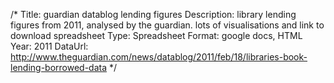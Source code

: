 /*
Title: guardian datablog lending figures
Description: library lending figures from 2011, analysed by the guardian.  lots of visualisations and link to download spreadsheet
Type: Spreadsheet
Format: google docs, HTML
Year: 2011
DataUrl: http://www.theguardian.com/news/datablog/2011/feb/18/libraries-book-lending-borrowed-data
*/